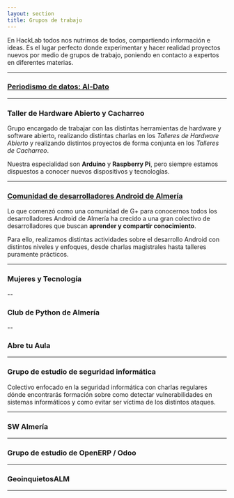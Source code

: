 ```yaml
---
layout: section
title: Grupos de trabajo
---
```


En HackLab todos nos nutrimos de todos, compartiendo información e ideas. Es
el lugar perfecto donde experimentar y hacer realidad proyectos nuevos por
medio de grupos de trabajo, poniendo en contacto a expertos en diferentes
materias.

---

### [Periodismo de datos: Al-Dato][1]


---

### Taller de Hardware Abierto y Cacharreo

Grupo encargado de trabajar con las distintas herramientas de hardware y software abierto, realizando distintas
charlas en los _Talleres de Hardware Abierto_ y realizando distintos proyectos de forma conjunta en los _Talleres de Cacharreo_.

Nuestra especialidad son **Arduino** y **Raspberry Pi**, pero siempre estamos dispuestos a conocer nuevos dispositivos y tecnologías.

---

### [Comunidad de desarrolladores Android de Almería][2]

Lo que comenzó como una comunidad de G+ para conocernos todos los desarrolladores Android de Almería ha crecido a una gran colectivo
de desarrolladores que buscan **aprender y compartir conocimiento**.

Para ello, realizamos distintas actividades sobre el desarrollo Android con distintos niveles y enfoques, desde charlas
magistrales hasta talleres puramente prácticos.

---

### Mujeres y Tecnología

--

### Club de Python de Almería

--

### Abre tu Aula

---

### Grupo de estudio de seguridad informática

Colectivo enfocado en la seguridad informática con charlas regulares dónde encontrarás formación sobre como
detectar vulnerabilidades en sistemas informáticos y como evitar ser víctima de los distintos ataques.

---

### SW Almería

---

### Grupo de estudio de OpenERP / Odoo

---

### GeoinquietosALM

---

[1]: http://www.aldato.es/
[2]: https://plus.google.com/u/0/communities/105420979515011141876